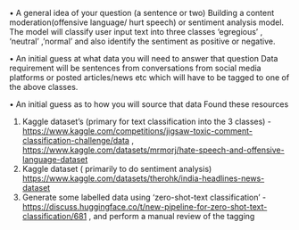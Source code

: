 •	A general idea of your question (a sentence or two)
Building  a content moderation(offensive language/ hurt speech) or sentiment analysis model.  The model will classify user input text into three classes ‘egregious’ , ‘neutral’ ,’normal’ and also identify the sentiment as positive or negative.


•	An initial guess at what data you will need to answer that question
Data requirement will be sentences from  conversations from social media platforms or posted articles/news etc which will have to be tagged to one of the above classes.


•	An initial guess as to how you will source that data
Found these resources
1)	Kaggle dataset’s (primary for text classification into the 3 classes) -  https://www.kaggle.com/competitions/jigsaw-toxic-comment-classification-challenge/data  , https://www.kaggle.com/datasets/mrmorj/hate-speech-and-offensive-language-dataset
2)	Kaggle dataset ( primarily to do sentiment analysis)  https://www.kaggle.com/datasets/therohk/india-headlines-news-dataset
3)	Generate some labelled data using ‘zero-shot-text classification’ - https://discuss.huggingface.co/t/new-pipeline-for-zero-shot-text-classification/681 , and perform a manual review of the tagging

